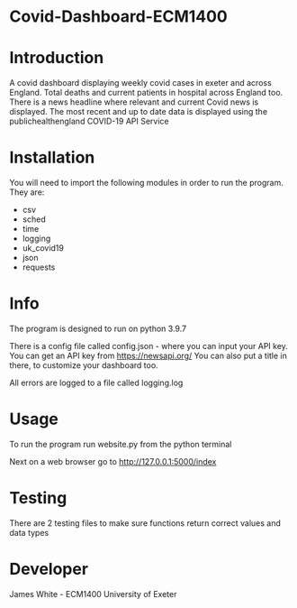 # Covid-Dashboard-ECM1400
# **Introduction**
A covid dashboard displaying weekly covid cases in exeter and across England. Total deaths and current patients in hospital across England too. There is a news headline where relevant and current Covid news is displayed. The most recent and up to date data is displayed using the publichealthengland COVID-19 API Service



# **Installation**
You will need to import the following modules in order to run the program.  They are:
* csv 
* sched
* time
* logging
* uk_covid19
* json
* requests


# **Info**
The program is designed to run on python 3.9.7

There is a config file called config.json -  where you can input your API key. You can get an API key from https://newsapi.org/
You can also put a title in there, to customize your dashboard too.

All errors are logged to a file called logging.log


# **Usage**
To run the program run website.py from the python terminal

Next on a web browser go to http://127.0.0.1:5000/index 

# **Testing**
There are 2 testing files to make sure functions return correct values and data types

# **Developer**
James White - ECM1400 University of Exeter



